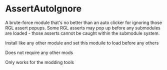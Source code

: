 # AssertAutoIgnore

A brute-force module that's no better than an auto clicker for ignoring those RGL assert popups. Some RGL asserts may pop up before any submodules are loaded - those asserts cannot be caught within the submodule system.

Install like any other module and set this moduile to load before any others

Does not require any other mods

Only works for the modding tools
